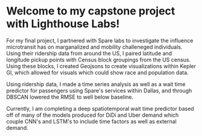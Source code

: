 #  Welcome to my capstone project with Lighthouse Labs!
For my final project, I partnered with Spare labs to investigate the influence 
microtransit has on marganalized and mobility challeneged individuals. Using their ridership data from around the US, I paired latitude and longitude pickup points with Census block groupings from the US census. Using these blocks, I created Geojsons to create visualizations within Kepler Gl, which allowed for visuals which could show race and population data. 

Using ridership data, I made a time series analysis as well as a wait time predictor for passengers using Spare's services within Dallas, and through DBSCAN lowered the RMSE to well below baseline. 

Currently, I am completing a deep spatiotemporal wait time predictor based off of many of the models produced for DiDi and Uber demand which couple CNN's and LSTM's to include time factors as well as external demand. 

